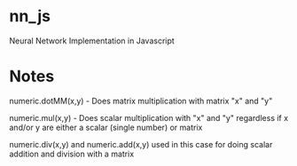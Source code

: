 # nn_js

Neural Network Implementation in Javascript

# Notes

numeric.dotMM(x,y) - Does matrix multiplication with matrix "x" and "y"

numeric.mul(x,y) - Does scalar multiplication with "x" and "y" regardless if x and/or y are either a scalar (single number) or matrix

numeric.div(x,y) and numeric.add(x,y) used in this case for doing scalar addition and division with a matrix


